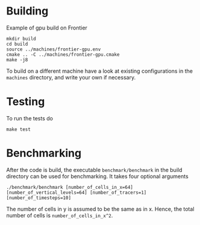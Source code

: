 # Building

Example of gpu build on Frontier
```
mkdir build
cd build
source ../machines/frontier-gpu.env
cmake .. -C ../machines/frontier-gpu.cmake
make -j8
```

To build on a different machine have a look at existing configurations in the `machines` directory, and write your own if necessary.

# Testing
To run the tests do
```
make test
```

# Benchmarking

After the code is build, the executable `benchmark/benchmark` in the build directory can be used for benchmarking. It takes four optional arguments
```
./benchmark/benchmark [number_of_cells_in_x=64] [number_of_vertical_levels=64] [number_of_tracers=1] [number_of_timesteps=10]
```
The number of cells in y is assumed to be the same as in x. Hence, the total number of cells is `number_of_cells_in_x^2`.
